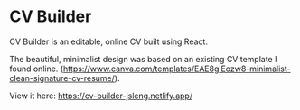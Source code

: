 # CV Builder

CV Builder is an editable, online CV built using React. 

The beautiful, minimalist design was based on an existing CV template I found online. (https://www.canva.com/templates/EAE8giEozw8-minimalist-clean-signature-cv-resume/). 

View it here: https://cv-builder-jsleng.netlify.app/